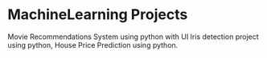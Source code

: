 # MachineLearning Projects
Movie Recommendations System using python with UI
Iris detection project using python,
House Price Prediction using python.
